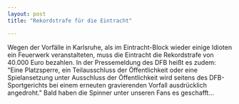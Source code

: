 ```yaml
---
layout: post
title: "Rekordstrafe für die Eintracht"

---
```


Wegen der Vorfälle in Karlsruhe, als im Eintracht-Block wieder einige Idioten ein Feuerwerk veranstalteten, muss die Eintracht die Rekordstrafe von 40.000 Euro bezahlen. In der Pressemeldung des DFB heißt es zudem: "Eine Platzsperre, ein Teilausschluss der Öffentlichkeit oder eine Spielansetzung unter Ausschluss der Öffentlichkeit wird seitens des DFB-Sportgerichts bei einem erneuten gravierenden Vorfall ausdrücklich angedroht." Bald haben die Spinner unter unseren Fans es geschafft...


